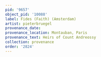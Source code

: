 ```yaml
---
pid: '9657'
object_pid: '10088'
label: Fides (Faith) (Amsterdam)
artist: pieterbruegel
provenance_date:
provenance_location: Montauban, Paris
provenance_text: Heirs of Count Andreossy
collection: provenance
order: '2824'
---
```

